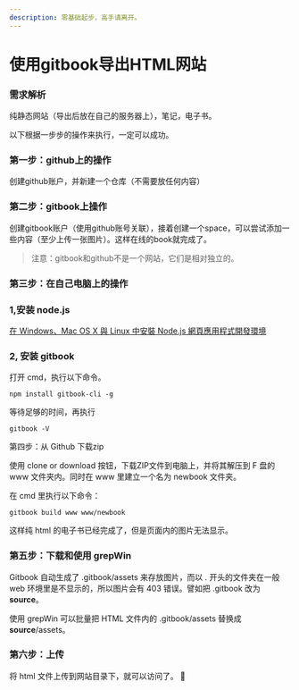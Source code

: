 ```yaml
---
description: 零基础起步，高手请离开。
---
```


# 使用gitbook导出HTML网站

### 需求解析

纯静态网站（导出后放在自己的服务器上），笔记，电子书。

以下根据一步步的操作来执行，一定可以成功。

### 第一步：github上的操作

创建github账户，并新建一个仓库（不需要放任何内容）

### 第二步：gitbook上操作

创建gitbook账户（使用github账号关联），接着创建一个space，可以尝试添加一些内容（至少上传一张图片）。这样在线的book就完成了。

> 注意：gitbook和github不是一个网站，它们是相对独立的。

### 第三步：在自己电脑上的操作

### 1,安装 node.js

 [在 Windows、Mac OS X 與 Linux 中安裝 Node.js 網頁應用程式開發環境](http://www.gtwang.org/2013/12/install-node-js-in-windows-mac-os-x-linux.html)

### 2, 安装 gitbook

打开 cmd，执行以下命令。

```text
npm install gitbook-cli -g
```

等待足够的时间，再执行

```text
gitbook -V
```

第四步：从 Github 下载zip

使用 clone or download 按钮，下载ZIP文件到电脑上，并将其解压到 F 盘的 www 文件夹内。同时在 www 里建立一个名为 newbook 文件夹。

在 cmd 里执行以下命令：

```text
gitbook build www www/newbook
```

这样纯 html 的电子书已经完成了，但是页面内的图片无法显示。

### 第五步：下载和使用 grepWin

Gitbook 自动生成了 .gitbook/assets 来存放图片，而以 . 开头的文件夹在一般 web 环境里是不显示的，所以图片会有 403 错误。譬如把 .gitbook 改为 **source**。

 使用 grepWin 可以批量把 HTML 文件内的 .gitbook/assets 替换成 **source**/assets。

### 第六步：上传

将 html 文件上传到网站目录下，就可以访问了。  🙉 

